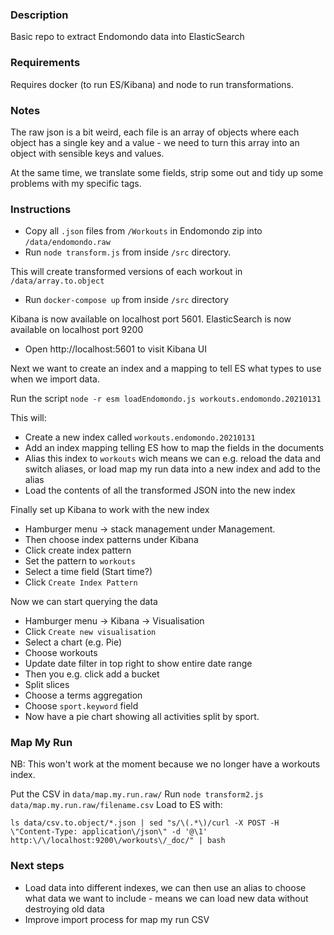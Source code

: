 ### Description

Basic repo to extract Endomondo data into ElasticSearch

### Requirements

Requires docker (to run ES/Kibana) and node to run transformations.

### Notes

The raw json is a bit weird, each file is an array of objects where each object has a single key and a value - we need to turn this array into an object with sensible keys and values.

At the same time, we translate some fields, strip some out and tidy up some problems with my specific tags.

### Instructions

* Copy all `.json` files from `/Workouts` in Endomondo zip into `/data/endomondo.raw`
* Run `node transform.js` from inside `/src` directory.

This will create transformed versions of each workout in `/data/array.to.object`

* Run `docker-compose up` from inside `/src` directory

Kibana is now available on localhost port 5601.  ElasticSearch is now available on localhost port 9200

* Open http://localhost:5601 to visit Kibana UI

Next we want to create an index and a mapping to tell ES what types to use when we import data.  

Run the script `node -r esm loadEndomondo.js workouts.endomondo.20210131`

This will: 
* Create a new index called `workouts.endomondo.20210131`
* Add an index mapping telling ES how to map the fields in the documents
* Alias this index to `workouts` wich means we can e.g. reload the data and switch aliases, or load map my run data into a new index and add to the alias
* Load the contents of all the transformed JSON into the new index

Finally set up Kibana to work with the new index

* Hamburger menu -> stack management under Management.
* Then choose index patterns under Kibana
* Click create index pattern
* Set the pattern to `workouts`
* Select a time field (Start time?)
* Click `Create Index Pattern`

Now we can start querying the data

* Hamburger menu -> Kibana -> Visualisation
* Click `Create new visualisation`
* Select a chart (e.g. Pie)
* Choose workouts
* Update date filter in top right to show entire date range
* Then you e.g. click add a bucket
* Split slices
* Choose a terms aggregation
* Choose `sport.keyword` field
* Now have a pie chart showing all activities split by sport.

### Map My Run

NB: This won't work at the moment because we no longer have a workouts index.

Put the CSV in `data/map.my.run.raw/`
Run `node transform2.js data/map.my.run.raw/filename.csv`
Load to ES with:

`ls data/csv.to.object/*.json | sed "s/\(.*\)/curl -X POST -H \"Content-Type: application\/json\" -d '@\1' http:\/\/localhost:9200\/workouts\/_doc/" | bash`

### Next steps

* Load data into different indexes, we can then use an alias to choose what data we want to include - means we can load new data without destroying old data
* Improve import process for map my run CSV